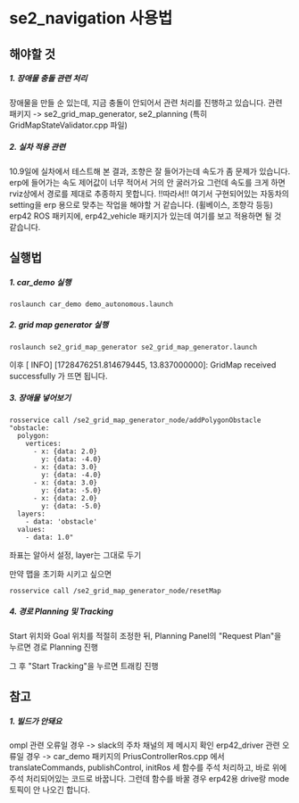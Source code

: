 # se2_navigation 사용법

## 해야할 것

##### 1. 장애물 충돌 관련 처리
장애물을 만들 순 있는데, 지금 충돌이 안되어서 관련 처리를 진행하고 있습니다.
관련 패키지 -> se2_grid_map_generator, se2_planning (특히 GridMapStateValidator.cpp 파일)

##### 2. 실차 적용 관련
10.9일에 실차에서 테스트해 본 결과, 조향은 잘 들어가는데 속도가 좀 문제가 있습니다.
erp에 들어가는 속도 제어값이 너무 적어서 거의 안 굴러가요
그런데 속도를 크게 하면 rviz상에서 경로를 제대로 추종하지 못합니다.
!!따라서!!
여기서 구현되어있는 자동차의 setting을 erp 용으로 맞추는 작업을 해야할 거 같습니다. (휠베이스, 조향각 등등)
erp42 ROS 패키지에, erp42_vehicle 패키지가 있는데 여기를 보고 적용하면 될 것 같습니다.

## 실행법

##### 1. car_demo 실행

    roslaunch car_demo demo_autonomous.launch

##### 2. grid map generator 실행

    roslaunch se2_grid_map_generator se2_grid_map_generator.launch

이후 [ INFO] [1728476251.814679445, 13.837000000]: GridMap received successfully 가 뜨면 됩니다.

##### 3. 장애물 넣어보기
```
rosservice call /se2_grid_map_generator_node/addPolygonObstacle "obstacle:
  polygon:
    vertices:
      - x: {data: 2.0}
        y: {data: -4.0}
      - x: {data: 3.0}
        y: {data: -4.0}
      - x: {data: 3.0}
        y: {data: -5.0}
      - x: {data: 2.0}
        y: {data: -5.0}
  layers:
    - data: 'obstacle'
  values:
    - data: 1.0"
```
좌표는 알아서 설정, layer는 그대로 두기

만약 맵을 초기화 시키고 싶으면
```
rosservice call /se2_grid_map_generator_node/resetMap
```

##### 4. 경로 Planning 및 Tracking

Start 위치와 Goal 위치를 적절히 조정한 뒤, Planning Panel의 "Request Plan"을 누르면 경로 Planning 진행

그 후 "Start Tracking"을 누르면 트래킹 진행

## 참고

##### 1. 빌드가 안돼요
ompl 관련 오류일 경우 -> slack의 주차 채널의 제 메시지 확인
erp42_driver 관련 오류일 경우 -> car_demo 패키지의 PriusControllerRos.cpp 에서 translateCommands, publishControl, initRos 세 함수를 주석 처리하고, 바로 위에 주석 처리되어있는 코드로 바꿉니다.
그런데 함수를 바꿀 경우 erp42용 drive랑 mode 토픽이 안 나오긴 합니다.

